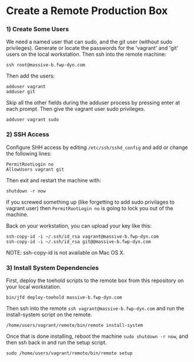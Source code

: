Create a Remote Production Box
==============================

### 1) Create Some Users
We need a named user that can sudo, and the git user (without sudo privileges).
Generate or locate the passwords for the 'vagrant' and 'git' users on the local
workstation.  Then ssh into the remote machine:

	ssh root@massive-b.fwp-dyn.com

Then add the users:

	adduser vagrant
	adduser git

Skip all the other fields during the adduser process by pressing enter at each
prompt.  Then give the vagrant user sudo privileges.

	adduser vagrant sudo


### 2) SSH Access
Configure SHH access by editing `/etc/ssh/sshd_config` and add or change the
following lines:

	PermitRootLogin no
	AllowUsers vagrant git

Then exit and restart the machine with:

	shutdown -r now

If you screwed something up (like forgetting to add sudo privilages to vagrant
user) then `PermitRootLogin no` is going to lock you out of the machine.

Back on your workstation, you can upload your key like this:

	ssh-copy-id -i ~/.ssh/id_rsa vagrant@massive-b.fwp-dyn.com
	ssh-copy-id -i ~/.ssh/id_rsa git@@massive-b.fwp-dyn.com

NOTE: ssh-copy-id is not available on Mac OS X.


### 3) Install System Dependencies

First, deploy the toehold scripts to the remote box from this repository on
your local workstation.

	bin/jfd deploy-toehold massive-b.fwp-dyn.com

Then ssh into the remote `ssh vagrant@massive-b.fwp-dyn.com` and run the
install-system script on the remote.

	/home/users/vagrant/remote/bin/remote install-system

Once that is done installing, reboot the machine `sudo shutdown -r now`, and
then ssh back in and run the setup script.

	sudo /home/users/vagrant/remote/bin/remote setup
